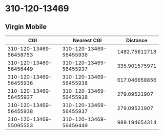 # 310-120-13469
## Virgin Mobile


| CGI | Nearest CGI | Distance |
|-----|-------------|----------|
| 310-120-13469-56458753 | 310-120-13469-56455936 | 1482.75612718 |
| 310-120-13469-56456449 | 310-120-13469-56455937 | 335.901575971 |
| 310-120-13469-56455936 | 310-120-13469-56455938 | 617.046658856 |
| 310-120-13469-56455937 | 310-120-13469-56455938 | 279.09521907 |
| 310-120-13469-56455938 | 310-120-13469-56455937 | 279.09521907 |
| 310-120-13469-55095553 | 310-120-13469-56456449 | 989.194654314 |
